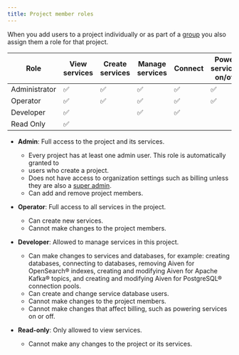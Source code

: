 ```yaml
---
title: Project member roles
---
```


When you add users to a project individually or as part of a [group](/docs/platform/howto/manage-groups) you also assign them a role for that project.

|     Role      | View services | Create services | Manage services | Connect | Power services on/off | Edit members and roles |
| ------------- | ------------- | --------------- | --------------- | ------- | --------------------- | ---------------------- |
| Administrator | ✅             | ✅               | ✅               | ✅       | ✅                     | ✅                      |
| Operator      | ✅             | ✅               | ✅               | ✅       | ✅                     |                        |
| Developer     | ✅             |                 | ✅               | ✅       |                       |                        |
| Read Only     | ✅             |                 |                 |         |                       |                        |

- **Admin**: Full access to the project and its services.
  -   Every project has at least one admin user. This role is automatically granted to
  -   users who create a project.
  -   Does not have access to organization settings such as billing unless they are also
      a [super admin](/docs/platform/howto/make-super-admin).
  -   Can add and remove project members.

- **Operator**: Full access to all services in the project.
  -   Can create new services.
  -   Cannot make changes to the project members.
- **Developer**: Allowed to manage services in this project.
  -   Can make changes to services and databases, for example:
        creating databases, connecting to databases, removing Aiven for
        OpenSearch® indexes, creating and modifying Aiven for Apache
        Kafka® topics, and creating and modifying Aiven for PostgreSQL®
        connection pools.
  -   Can create and change service database users.
  -   Cannot make changes to the project members.
  -   Cannot make changes that affect billing, such as powering services on or off.
- **Read-only**: Only allowed to view services.
  -   Cannot make any changes to the project or its services.
